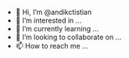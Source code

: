 - 👋 Hi, I’m @andikctistian
- 👀 I’m interested in ...
- 🌱 I’m currently learning ...
- 💞️ I’m looking to collaborate on ...
- 📫 How to reach me ...

<!---
andikctistian/andikctistian is a ✨ special ✨ repository because its `README.md` (this file) appears on your GitHub profile.
You can click the Preview link to take a look at your changes.
--->
